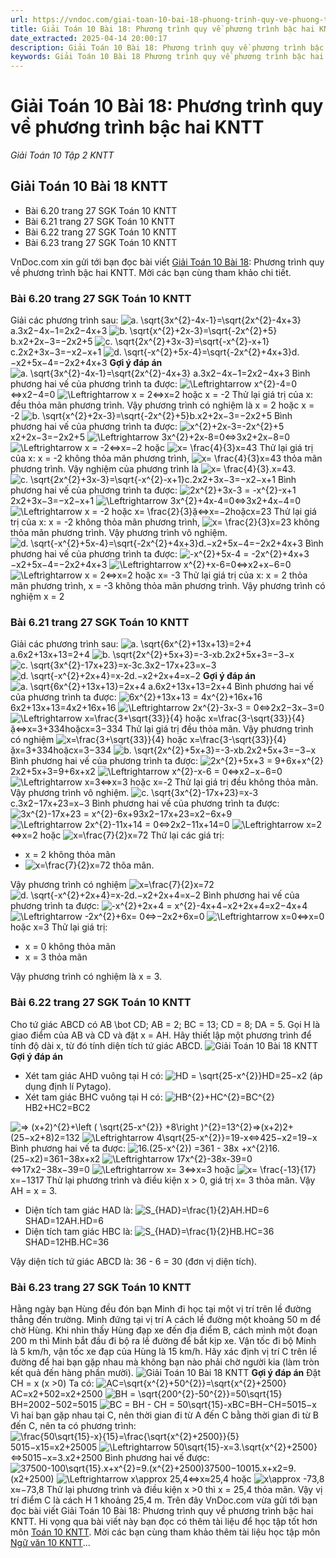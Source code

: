 ```yaml
---
url: https://vndoc.com/giai-toan-10-bai-18-phuong-trinh-quy-ve-phuong-trinh-bac-hai-kntt-281298
title: Giải Toán 10 Bài 18: Phương trình quy về phương trình bậc hai KNTT - Giải Toán 10 Tập 2 KNTT - VnDoc.com
date_extracted: 2025-04-14 20:00:17
description: Giải Toán 10 Bài 18: Phương trình quy về phương trình bậc hai KNTT được VnDoc.com sưu tầm và xin gửi tới bạn đọc cùng tham khảo.
keywords: Giải Toán 10 Bài 18 Phương trình quy về phương trình bậc hai KNTT,Giải Toán 10 Bài 18,Phương trình quy về phương trình bậc hai,giải toán 10,toán 10 bài 18,toán 10,toán 10 KNTT,toán 10 kết nối tri thức
---
```


# Giải Toán 10 Bài 18: Phương trình quy về phương trình bậc hai KNTT
 _Giải Toán 10 Tập 2 KNTT_
## Giải Toán 10 Bài 18 KNTT
  * Bài 6.20 trang 27 SGK Toán 10 KNTT
  * Bài 6.21 trang 27 SGK Toán 10 KNTT
  * Bài 6.22 trang 27 SGK Toán 10 KNTT
  * Bài 6.23 trang 27 SGK Toán 10 KNTT

VnDoc.com xin gửi tới bạn đọc bài viết [Giải Toán 10 Bài 18](<https://vndoc.com/giai-toan-10-bai-18-phuong-trinh-quy-ve-phuong-trinh-bac-hai-kntt-281298>): Phương trình quy về phương trình bậc hai KNTT. Mời các bạn cùng tham khảo chi tiết.
### Bài 6.20 trang 27 SGK Toán 10 KNTT
Giải các phương trình sau:
![a. \\sqrt{3x^{2}-4x-1}=\\sqrt{2x^{2}-4x+3}](https://i.vdoc.vn/data/image/blank.png)a.3x2−4x−1=2x2−4x+3
![b. \\sqrt{x^{2}+2x-3}=\\sqrt{-2x^{2}+5}](https://i.vdoc.vn/data/image/blank.png)b.x2+2x−3=−2x2+5
![c. \\sqrt{2x^{2}+3x-3}=\\sqrt{-x^{2}-x+1}](https://i.vdoc.vn/data/image/blank.png)c.2x2+3x−3=−x2−x+1
![d. \\sqrt{-x^{2}+5x-4}=\\sqrt{-2x^{2}+4x+3}](https://i.vdoc.vn/data/image/blank.png)d.−x2+5x−4=−2x2+4x+3
**Gợi ý đáp án**
![a. \\sqrt{3x^{2}-4x-1}=\\sqrt{2x^{2}-4x+3}](https://i.vdoc.vn/data/image/blank.png) a.3x2−4x−1=2x2−4x+3
Bình phương hai vế của phương trình ta được:
![\\Leftrightarrow x^{2}-4=0](https://i.vdoc.vn/data/image/blank.png)⇔x2−4=0
![\\Leftrightarrow x = 2](https://i.vdoc.vn/data/image/blank.png)⇔x=2 hoặc x = -2
Thử lại giá trị của x: đều thỏa mãn phương trình.
Vậy phương trình có nghiệm là x = 2 hoặc x = -2
![b. \\sqrt{x^{2}+2x-3}=\\sqrt{-2x^{2}+5}](https://i.vdoc.vn/data/image/blank.png)b.x2+2x−3=−2x2+5
Bình phương hai vế của phương trình ta được:
![x^{2}+2x-3=-2x^{2}+5](https://i.vdoc.vn/data/image/blank.png)x2+2x−3=−2x2+5
![\\Leftrightarrow 3x^{2}+2x-8=0](https://i.vdoc.vn/data/image/blank.png)⇔3x2+2x−8=0
![\\Leftrightarrow x = -2](https://i.vdoc.vn/data/image/blank.png)⇔x=−2 hoặc ![x= \\frac{4}{3}](https://i.vdoc.vn/data/image/blank.png)x=43
Thử lại giá trị của x:
x = -2 không thỏa mãn phương trình,
![x= \\frac{4}{3}](https://i.vdoc.vn/data/image/blank.png)x=43 thỏa mãn phương trình.
Vậy nghiệm của phương trình là ![x= \\frac{4}{3}.](https://i.vdoc.vn/data/image/blank.png)x=43.
![c. \\sqrt{2x^{2}+3x-3}=\\sqrt{-x^{2}-x+1}](https://i.vdoc.vn/data/image/blank.png)c.2x2+3x−3=−x2−x+1
Bình phương hai vế của phương trình ta được:
![2x^{2}+3x-3 = -x^{2}-x+1](https://i.vdoc.vn/data/image/blank.png)2x2+3x−3=−x2−x+1
![\\Leftrightarrow 3x^{2}+4x-4=0](https://i.vdoc.vn/data/image/blank.png)⇔3x2+4x−4=0
![\\Leftrightarrow x = -2 hoặc x= \\frac{2}{3}](https://i.vdoc.vn/data/image/blank.png)ặ⇔x=−2hoặcx=23
Thử lại giá trị của x:
x = -2 không thỏa mãn phương trình,
![x= \\frac{2}{3}](https://i.vdoc.vn/data/image/blank.png)x=23 không thỏa mãn phương trình.
Vậy phương trình vô nghiệm.
![d. \\sqrt{-x^{2}+5x-4}=\\sqrt{-2x^{2}+4x+3}](https://i.vdoc.vn/data/image/blank.png)d.−x2+5x−4=−2x2+4x+3
Bình phương hai vế của phương trình ta được:
![-x^{2}+5x-4 = -2x^{2}+4x+3](https://i.vdoc.vn/data/image/blank.png)−x2+5x−4=−2x2+4x+3
![\\Leftrightarrow x^{2}+x-6=0](https://i.vdoc.vn/data/image/blank.png)⇔x2+x−6=0
![\\Leftrightarrow x = 2](https://i.vdoc.vn/data/image/blank.png)⇔x=2 hoặc x= -3
Thử lại giá trị của x:
x = 2 thỏa mãn phương trình,
x = -3 không thỏa mãn phương trình.
Vậy phương trình có nghiệm x = 2
### Bài 6.21 trang 27 SGK Toán 10 KNTT
Giải các phương trình sau:
![a. \\sqrt{6x^{2}+13x+13}=2+4](https://i.vdoc.vn/data/image/blank.png)a.6x2+13x+13=2+4
![b. \\sqrt{2x^{2}+5x+3}=-3-x](https://i.vdoc.vn/data/image/blank.png)b.2x2+5x+3=−3−x
![c. \\sqrt{3x^{2}-17x+23}=x-3](https://i.vdoc.vn/data/image/blank.png)c.3x2−17x+23=x−3
![d. \\sqrt{-x^{2}+2x+4}=x-2](https://i.vdoc.vn/data/image/blank.png)d.−x2+2x+4=x−2
**Gợi ý đáp án**
![a. \\sqrt{6x^{2}+13x+13}=2x+4](https://i.vdoc.vn/data/image/blank.png) a.6x2+13x+13=2x+4
Bình phương hai vế của phương trình ta được:
![6x^{2}+13x+13 = 4x^{2}+16x+16](https://i.vdoc.vn/data/image/blank.png)6x2+13x+13=4x2+16x+16
![\\Leftrightarrow 2x^{2}-3x-3 = 0](https://i.vdoc.vn/data/image/blank.png)⇔2x2−3x−3=0
![\\Leftrightarrow x=\\frac{3+\\sqrt{33}}{4} hoặc x=\\frac{3-\\sqrt{33}}{4}](https://i.vdoc.vn/data/image/blank.png)ặ⇔x=3+334hoặcx=3−334
Thử lại giá trị đều thỏa mãn.
Vậy phương trình có nghiệm ![x=\\frac{3+\\sqrt{33}}{4} hoặc x=\\frac{3-\\sqrt{33}}{4}](https://i.vdoc.vn/data/image/blank.png)ặx=3+334hoặcx=3−334
![b. \\sqrt{2x^{2}+5x+3}=-3-x](https://i.vdoc.vn/data/image/blank.png)b.2x2+5x+3=−3−x
Bình phương hai vế của phương trình ta được:
![2x^{2}+5x+3 = 9+6x+x^{2}](https://i.vdoc.vn/data/image/blank.png)2x2+5x+3=9+6x+x2
![\\Leftrightarrow x^{2}-x-6 = 0](https://i.vdoc.vn/data/image/blank.png)⇔x2−x−6=0
![\\Leftrightarrow x=3](https://i.vdoc.vn/data/image/blank.png)⇔x=3 hoặc x=-2
Thử lại giá trị đều không thỏa mãn.
Vậy phương trình vô nghiệm.
![c. \\sqrt{3x^{2}-17x+23}=x-3](https://i.vdoc.vn/data/image/blank.png)c.3x2−17x+23=x−3
Bình phương hai vế của phương trình ta được:
![3x^{2}-17x+23 = x^{2}-6x+9](https://i.vdoc.vn/data/image/blank.png)3x2−17x+23=x2−6x+9
![\\Leftrightarrow 2x^{2}-11x+14 = 0](https://i.vdoc.vn/data/image/blank.png)⇔2x2−11x+14=0
![\\Leftrightarrow x=2](https://i.vdoc.vn/data/image/blank.png)⇔x=2 hoặc ![x=\\frac{7}{2}](https://i.vdoc.vn/data/image/blank.png)x=72
Thử lại các giá trị:
  * x = 2 không thỏa mãn
  * ![x=\\frac{7}{2}](https://i.vdoc.vn/data/image/blank.png)x=72 thõa mãn.

Vậy phương trình có nghiệm ![x=\\frac{7}{2}](https://i.vdoc.vn/data/image/blank.png)x=72
![d. \\sqrt{-x^{2}+2x+4}=x-2](https://i.vdoc.vn/data/image/blank.png)d.−x2+2x+4=x−2
Bình phương hai vế của phương trình ta được:
![-x^{2}+2x+4 = x^{2}-4x+4](https://i.vdoc.vn/data/image/blank.png)−x2+2x+4=x2−4x+4
![\\Leftrightarrow -2x^{2}+6x= 0](https://i.vdoc.vn/data/image/blank.png)⇔−2x2+6x=0
![\\Leftrightarrow x=0](https://i.vdoc.vn/data/image/blank.png)⇔x=0 hoặc x=3
Thử lại giá trị:
  * x = 0 không thỏa mãn
  * x = 3 thỏa mãn

Vậy phương trình có nghiệm là x = 3.
### Bài 6.22 trang 27 SGK Toán 10 KNTT
Cho tứ giác ABCD có AB \bot CD; AB = 2; BC = 13; CD = 8; DA = 5. Gọi H là giao điểm của AB và CD và đặt x = AH. Hãy thiết lập một phương trình để tính độ dài x, từ đó tính diện tích tứ giác ABCD.
![Giải Toán 10 Bài 18 KNTT](https://i.vdoc.vn/data/image/2022/11/17/giai-toan-10-bai-18-kntt-1.jpg)
**Gợi ý đáp án**
  * Xét tam giác AHD vuông tại H có: ![HD = \\sqrt{25-x^{2}}](https://i.vdoc.vn/data/image/blank.png)HD=25−x2 \(áp dụng định lí Pytago\).
  * Xét tam giác BHC vuông tại H có: ![HB^{2}+HC^{2}=BC^{2}](https://i.vdoc.vn/data/image/blank.png)HB2+HC2=BC2

![=> \(x+2\)^{2}+\\left \( \\sqrt{25-x^{2}} +8\\right \)^{2}=13^{2}](https://i.vdoc.vn/data/image/blank.png)=>\(x+2\)2+\(25−x2+8\)2=132
![\\Leftrightarrow 4\\sqrt{25-x^{2}}=19-x](https://i.vdoc.vn/data/image/blank.png)⇔425−x2=19−x
Bình phương hai vế ta được:
![16.\(25-x^{2}\) =361 - 38x +x^{2}](https://i.vdoc.vn/data/image/blank.png)16.\(25−x2\)=361−38x+x2
![\\Leftrightarrow 17x^{2}-38x-39=0](https://i.vdoc.vn/data/image/blank.png)⇔17x2−38x−39=0
![\\Leftrightarrow x= 3](https://i.vdoc.vn/data/image/blank.png)⇔x=3 hoặc ![x= \\frac{-13}{17}](https://i.vdoc.vn/data/image/blank.png)x=−1317
Thử lại phương trình và điều kiện x > 0, giá trị x= 3 thỏa mãn.
Vậy AH = x = 3.
  * Diện tích tam giác HAD là: ![S_{HAD}=\\frac{1}{2}AH.HD=6](https://i.vdoc.vn/data/image/blank.png)SHAD=12AH.HD=6
  * Diện tích tam giác HBC là: ![S_{HAD}=\\frac{1}{2}HB.HC=36](https://i.vdoc.vn/data/image/blank.png)SHAD=12HB.HC=36

Vậy diện tích tứ giác ABCD là: 36 - 6 = 30 \(đơn vị diện tích\).
### Bài 6.23 trang 27 SGK Toán 10 KNTT
Hằng ngày bạn Hùng đều đón bạn Minh đi học tại một vị trí trên lề đường thẳng đến trường. Minh đứng tại vị trí A cách lề đường một khoảng 50 m để chờ Hùng. Khi nhìn thấy Hùng đạp xe đến địa điểm B, cách mình một đoạn 200 m thì Minh bắt đầu đi bộ ra lề đường để bắt kịp xe. Vận tốc đi bộ Minh là 5 km/h, vận tốc xe đạp của Hùng là 15 km/h. Hãy xác định vị trí C trên lề đường để hai bạn gặp nhau mà không bạn nào phải chờ người kia \(làm tròn kết quả đến hàng phần mười\).
![Giải Toán 10 Bài 18 KNTT](https://i.vdoc.vn/data/image/2022/11/17/giai-toan-10-bai-18-kntt-2.jpg)
**Gợi ý đáp án**
Đặt CH = x \(x >0\)
Ta có: ![AC=\\sqrt{x^{2}+50^{2}}=\\sqrt{x^{2}+2500}](https://i.vdoc.vn/data/image/blank.png)AC=x2+502=x2+2500
![BH = \\sqrt{200^{2}-50^{2}}=50\\sqrt{15}](https://i.vdoc.vn/data/image/blank.png)BH=2002−502=5015
![BC = BH - CH = 50\\sqrt{15}-x](https://i.vdoc.vn/data/image/blank.png)BC=BH−CH=5015−x
Vì hai bạn gặp nhau tại C, nên thời gian đi từ A đến C bằng thời gian đi từ B đến C, nên ta có phương trình:
![\\frac{50\\sqrt{15}-x}{15}=\\frac{\\sqrt{x^{2}+2500}}{5}](https://i.vdoc.vn/data/image/blank.png)5015−x15=x2+25005
![\\Leftrightarrow 50\\sqrt{15}-x=3.\\sqrt{x^{2}+2500}](https://i.vdoc.vn/data/image/blank.png)⇔5015−x=3.x2+2500
Bình phương hai vế được:
![37500-100\\sqrt{15}.x+x^{2}=9.\(x^{2}+2500\)](https://i.vdoc.vn/data/image/blank.png)37500−10015.x+x2=9.\(x2+2500\)
![\\Leftrightarrow x\\approx 25,4](https://i.vdoc.vn/data/image/blank.png)⇔x≈25,4 hoặc ![x\\approx -73,8](https://i.vdoc.vn/data/image/blank.png)x≈−73,8
Thử lại phương trình và điều kiện x >0 thì x = 25,4 thỏa mãn.
Vậy vị trí điểm C là cách H 1 khoảng 25,4 m.
Trên đây VnDoc.com vừa gửi tới bạn đọc bài viết Giải Toán 10 Bài 18: Phương trình quy về phương trình bậc hai KNTT. Hi vọng qua bài viết này bạn đọc có thêm tài liệu để học tập tốt hơn môn [Toán 10 KNTT](<https://vndoc.com/toan-10-ket-noi-tri-thuc-tap2>). Mời các bạn cùng tham khảo thêm tài liệu học tập môn [Ngữ văn 10 KNTT](<https://vndoc.com/ngu-van-10-ket-noi-tri-thuc-tap2>)...
